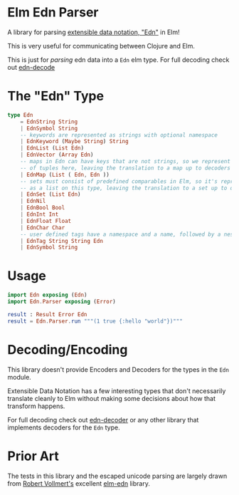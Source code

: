# Elm Edn Parser

A library for parsing
[extensible data notation, "Edn"](https://github.com/edn-format/edn) in Elm!

This is very useful for communicating between Clojure and Elm.

This is just for _parsing_ edn data into a `Edn` elm type. For full decoding check out
[edn-decode](https://package.elm-lang.org/packages/abradley2/edn-decode/latest/)

# The "Edn" Type

```elm
type Edn
    = EdnString String
    | EdnSymbol String
    -- keywords are represented as strings with optional namespace
    | EdnKeyword (Maybe String) String
    | EdnList (List Edn)
    | EdnVector (Array Edn)
    -- maps in Edn can have keys that are not strings, so we represent them as a list
    -- of tuples here, leaving the translation to a map up to decoders
    | EdnMap (List ( Edn, Edn ))
    -- sets must consist of predefined comparables in Elm, so it's represented
    -- as a list on this type, leaving the translation to a set up to decoders
    | EdnSet (List Edn)
    | EdnNil
    | EdnBool Bool
    | EdnInt Int
    | EdnFloat Float
    | EdnChar Char
    -- user defined tags have a namespace and a name, followed by a nested edn value
    | EdnTag String String Edn
    | EdnSymbol String
```

# Usage

```elm
import Edn exposing (Edn)
import Edn.Parser exposing (Error)

result : Result Error Edn
result = Edn.Parser.run """(1 true {:hello "world"})""" 
```

# Decoding/Encoding

This library doesn't provide Encoders and Decoders for the types in the `Edn` module.

Extensible Data Notation has a few interesting types that don't necessarily translate cleanly to Elm
without making some decisions about how that transform happens.

For full decoding check out
[edn-decoder](https://package.elm-lang.org/packages/abradley2/edn-decoder/latest/)
or any other library that implements decoders for the `Edn` type.

# Prior Art

The tests in this library and the escaped unicode parsing are largely drawn from
[Robert Vollmert's](https://github.com/robx) excellent 
[elm-edn](https://github.com/robx/elm-edn) library.
